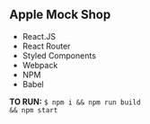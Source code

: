 <h2>Apple Mock Shop</h2>

<ul>
    <li>React.JS</li>
    <li>React Router</li>
    <li>Styled Components</li>
    <li>Webpack</li>
    <li>NPM</li>
    <li>Babel</li>
</ul>

<strong>TO RUN:</strong>
<code>$ npm i && npm run build && npm start</code>
